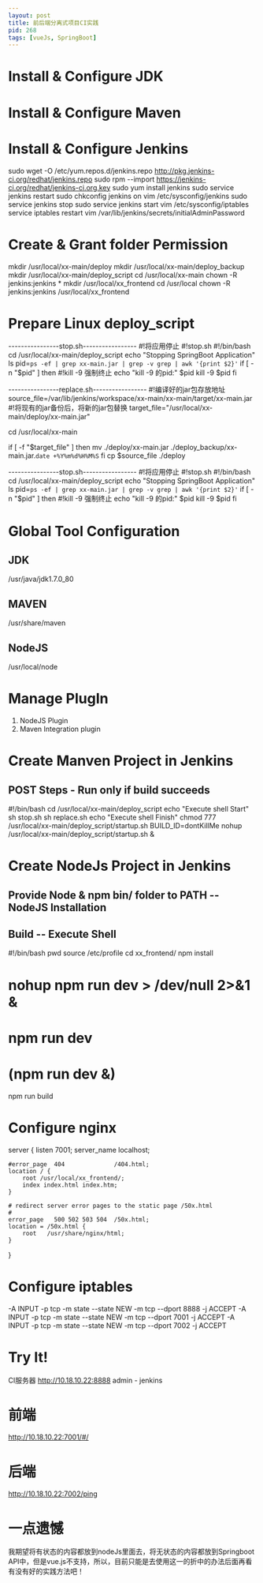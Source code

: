 ```yaml
---
layout: post
title: 前后端分离式项目CI实践
pid: 268
tags: [vueJs, SpringBoot]
---
```


# Install & Configure JDK

# Install & Configure Maven

# Install & Configure Jenkins

sudo wget -O /etc/yum.repos.d/jenkins.repo http://pkg.jenkins-ci.org/redhat/jenkins.repo 
sudo rpm --import https://jenkins-ci.org/redhat/jenkins-ci.org.key
sudo yum install jenkins
sudo service jenkins restart
sudo chkconfig jenkins on
vim /etc/sysconfig/jenkins
sudo service jenkins stop
sudo service jenkins start
vim /etc/sysconfig/iptables
service iptables restart
vim /var/lib/jenkins/secrets/initialAdminPassword

# Create & Grant folder Permission

mkdir /usr/local/xx-main/deploy
mkdir /usr/local/xx-main/deploy_backup
mkdir /usr/local/xx-main/deploy_script
cd /usr/local/xx-main
chown -R jenkins:jenkins *
mkdir /usr/local/xx_frontend
cd /usr/local
chown -R jenkins:jenkins /usr/local/xx_frontend

# Prepare Linux deploy_script

----------------stop.sh-----------------
#!将应用停止
#!stop.sh
#!/bin/bash
cd /usr/local/xx-main/deploy_script
echo "Stopping SpringBoot Application"
ls
pid=`ps -ef | grep xx-main.jar | grep -v grep | awk '{print $2}'`
if [ -n "$pid" ]
then
#!kill -9 强制终止
   echo "kill -9 的pid:" $pid
   kill -9 $pid
fi


----------------replace.sh-----------------
#!编译好的jar包存放地址
source_file=/var/lib/jenkins/workspace/xx-main/xx-main/target/xx-main.jar
#!将现有的jar备份后，将新的jar包替换
target_file="/usr/local/xx-main/deploy/xx-main.jar"

cd /usr/local/xx-main

if [ -f "$target_file" ]
then
mv ./deploy/xx-main.jar ./deploy_backup/xx-main.jar.`date +%Y%m%d%H%M%S`
fi
cp $source_file ./deploy




----------------stop.sh-----------------
#!将应用停止
#!stop.sh
#!/bin/bash
cd /usr/local/xx-main/deploy_script
echo "Stopping SpringBoot Application"
ls
pid=`ps -ef | grep xx-main.jar | grep -v grep | awk '{print $2}'`
if [ -n "$pid" ]
then
#!kill -9 强制终止
   echo "kill -9 的pid:" $pid
   kill -9 $pid
fi




# Global Tool Configuration

## JDK

/usr/java/jdk1.7.0_80

## MAVEN

/usr/share/maven

## NodeJS

/usr/local/node


# Manage PlugIn

1. NodeJS Plugin
2. Maven Integration plugin


# Create Manven Project in Jenkins

## POST Steps - Run only if build succeeds

#!/bin/bash
cd /usr/local/xx-main/deploy_script
echo "Execute shell Start"
sh stop.sh
sh replace.sh
echo "Execute shell Finish"
chmod 777 /usr/local/xx-main/deploy_script/startup.sh
BUILD_ID=dontKillMe nohup /usr/local/xx-main/deploy_script/startup.sh &


# Create NodeJs Project in Jenkins

## Provide Node & npm bin/ folder to PATH -- NodeJS Installation

## Build -- Execute Shell

#!/bin/bash
pwd 
source /etc/profile
cd xx_frontend/
npm install
# nohup npm run dev > /dev/null 2>&1 &
# npm run dev
# (npm run dev &)
npm run build


# Configure nginx

server {
    listen       7001;
    server_name  localhost;

    #error_page  404              /404.html;
    location / {
        root /usr/local/xx_frontend/;
        index index.html index.htm;
    }

    # redirect server error pages to the static page /50x.html
    #
    error_page   500 502 503 504  /50x.html;
    location = /50x.html {
        root   /usr/share/nginx/html;
    }

}




# Configure iptables
-A INPUT -p tcp -m state --state NEW -m tcp --dport 8888 -j ACCEPT
-A INPUT -p tcp -m state --state NEW -m tcp --dport 7001 -j ACCEPT
-A INPUT -p tcp -m state --state NEW -m tcp --dport 7002 -j ACCEPT


# Try It!

CI服务器
http://10.18.10.22:8888
admin - jenkins

# 前端
http://10.18.10.22:7001/#/

# 后端
http://10.18.10.22:7002/ping


# 一点遗憾

我期望将有状态的内容都放到nodeJs里面去，将无状态的内容都放到Springboot API中，但是vue.js不支持，所以，目前只能是去使用这一的折中的办法后面再看有没有好的实践方法吧！
